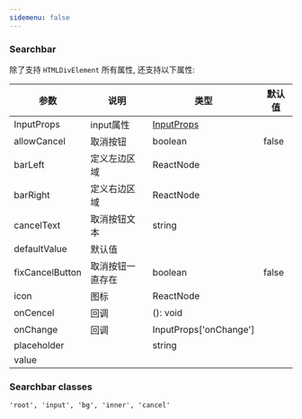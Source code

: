```yaml
---
sidemenu: false
---
```


### Searchbar

除了支持 `HTMLDivElement` 所有属性, 还支持以下属性:

| 参数	|说明	|类型	|默认值
| --- | --- | --- | ---
| InputProps | input属性 | [InputProps](input#input) |
| allowCancel | 取消按钮 | boolean | false
| barLeft | 定义左边区域 | ReactNode |
| barRight | 定义右边区域 | ReactNode |
| cancelText | 取消按钮文本 | string |
| defaultValue | 默认值 | |
| fixCancelButton | 取消按钮一直存在 | boolean | false
| icon | 图标 | ReactNode |
| onCencel | 回调 | (): void |
| onChange | 回调 | InputProps['onChange'] |
| placeholder | | string |
| value | | |

### Searchbar classes

```
'root', 'input', 'bg', 'inner', 'cancel'
```
